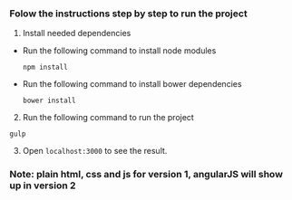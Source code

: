 ### Folow the instructions step by step to run the project

1. Install needed dependencies
- Run the following command to install node modules

  ```npm install```

- Run the following command to install bower dependencies

  ```bower install ```


2. Run the following command to run the project

  ```gulp```

3. Open ```localhost:3000``` to see the result.


### Note: plain html, css and js for version 1, angularJS will show up in version 2
